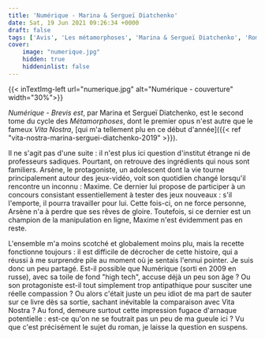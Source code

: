 ```yaml
---
title: 'Numérique - Marina & Sergueï Diatchenko'
date: Sat, 19 Jun 2021 09:26:34 +0000
draft: false
tags: ['Avis', 'Les métamorphoses', 'Marina & Sergueï Diatchenko', 'Roman', 'SFFF', "L'Atalante"]
cover: 
    image: "numerique.jpg"
    hidden: true
    hiddeninlist: false
---
```


{{< inTextImg-left url="numerique.jpg" alt="Numérique - couverture" width="30%">}} 

_Numérique - Brevis est_, par Marina et Sergueï Diatchenko, est le second tome du cycle des _Métamorphoses_, dont le premier opus n'est autre que le fameux _Vita Nostra_, [qui m'a tellement plu en ce début d'année]({{< ref "vita-nostra-marina-serguei-diatchenko-2019" >}}).

Il ne s'agit pas d'une suite : il n'est plus ici question d'institut étrange ni de professeurs sadiques. Pourtant, on retrouve des ingrédients qui nous sont familiers. Arsène, le protagoniste, un adolescent dont la vie tourne principalement autour des jeux-vidéo, voit son quotidien changé lorsqu'il rencontre un inconnu : Maxime. Ce dernier lui propose de participer à un concours consistant essentiellement à tester des jeux nouveaux : s'il l'emporte, il pourra travailler pour lui. Cette fois-ci, on ne force personne, Arsène n'a à perdre que ses rêves de gloire. Toutefois, si ce dernier est un champion de la manipulation en ligne, Maxime n'est évidemment pas en reste.

L'ensemble m'a moins scotché et globalement moins plu, mais la recette fonctionne toujours : il est difficile de décrocher de cette histoire, qui a réussi à me surprendre pile au moment où je sentais l'ennui pointer. Je suis donc un peu partagé. Est-il possible que Numérique (sorti en 2009 en russe), avec sa toile de fond "high tech", accuse déjà un peu son âge ? Ou son protagoniste est-il tout simplement trop antipathique pour susciter une réelle compassion ? Ou alors c'était juste un peu idiot de ma part de sauter sur ce livre dès sa sortie, sachant inévitable la comparaison avec Vita Nostra ? Au fond, demeure surtout cette impression fugace d'arnaque potentielle : est-ce qu'on ne se foutrait pas un peu de ma gueule ici ? Vu que c'est précisément le sujet du roman, je laisse la question en suspens.